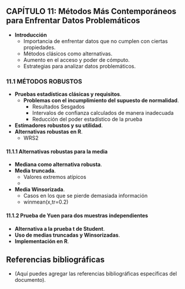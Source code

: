 

## CAPÍTULO 11: Métodos Más Contemporáneos para Enfrentar Datos Problemáticos
- **Introducción**
  - Importancia de enfrentar datos que no cumplen con ciertas propiedades.
  - Métodos clásicos como alternativas.
  - Aumento en el acceso y poder de cómputo.
  - Estrategias para analizar datos problemáticos.

### 11.1 MÉTODOS ROBUSTOS
- **Pruebas estadísticas clásicas y requisitos**.
  - **Problemas con el incumplimiento del supuesto de normalidad**.
    - Resultados Sesgados
    - Intervalos de confianza calculados de manera inadecuada
    - Reducción del poder estadístico de la prueba
- **Estimadores robustos y su utilidad**.
- **Alternativas robustas en R**.
  - WRS2

#### 11.1.1 Alternativas robustas para la media
- **Mediana como alternativa robusta**.
- **Media truncada**.
  - Valores extremos atípicos
  - 
- **Media Winsorizada**.
  - Casos en los que se pierde demasiada información
  - winmean(x,tr=0.2)

#### 11.1.2 Prueba de Yuen para dos muestras independientes
- **Alternativa a la prueba t de Student**.
- **Uso de medias truncadas y Winsorizadas**.
- **Implementación en R**.

## Referencias bibliográficas
- (Aquí puedes agregar las referencias bibliográficas específicas del documento).
